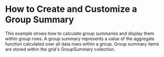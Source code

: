 # How to Create and Customize a Group Summary


<p>This example shows how to calculate group summaries and display them within group rows. A group summary represents a value of the aggregate function calculated over all data rows within a group. Group summary items are stored within the grid's GroupSummary collection.</p>

<br/>


